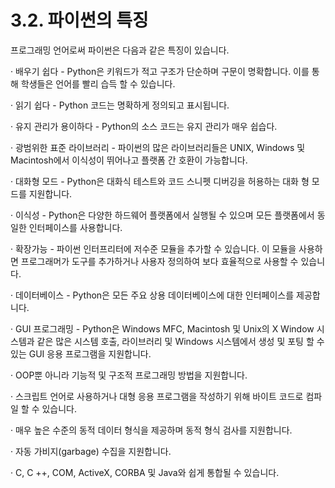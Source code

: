 # 3.2.	파이썬의 특징

  
프로그래밍 언어로써 파이썬은 다음과 같은 특징이 있습니다.

·        배우기 쉽다 - Python은 키워드가 적고 구조가 단순하며 구문이 명확합니다. 이를 통해 학생들은 언어를 빨리 습득 할 수 있습니다.

·        읽기 쉽다 - Python 코드는 명확하게 정의되고 표시됩니다.

·        유지 관리가 용이하다 - Python의 소스 코드는 유지 관리가 매우 쉽습다.

·        광범위한 표준 라이브러리 - 파이썬의 많은 라이브러리들은 UNIX, Windows 및 Macintosh에서 이식성이 뛰어나고 플랫폼 간 호환이 가능합니다.

·        대화형 모드 - Python은 대화식 테스트와 코드 스니펫 디버깅을 허용하는 대화 형 모드를 지원합니다.

·        이식성 - Python은 다양한 하드웨어 플랫폼에서 실행될 수 있으며 모든 플랫폼에서 동일한 인터페이스를 사용합니다.

·        확장가능 - 파이썬 인터프리터에 저수준 모듈을 추가할 수 있습니다. 이 모듈을 사용하면 프로그래머가 도구를 추가하거나 사용자 정의하여 보다 효율적으로 사용할 수 있습니다.

·        데이터베이스 - Python은 모든 주요 상용 데이터베이스에 대한 인터페이스를 제공합니다.

·        GUI 프로그래밍 - Python은 Windows MFC, Macintosh 및 Unix의 X Window 시스템과 같은 많은 시스템 호출, 라이브러리 및 Windows 시스템에서 생성 및 포팅 할 수 있는 GUI 응용 프로그램을 지원합니다.

·        OOP뿐 아니라 기능적 및 구조적 프로그래밍 방법을 지원합니다.

·        스크립트 언어로 사용하거나 대형 응용 프로그램을 작성하기 위해 바이트 코드로 컴파일 할 수 있습니다.

·        매우 높은 수준의 동적 데이터 형식을 제공하며 동적 형식 검사를 지원합니다.

·        자동 가비지\(garbage\) 수집을 지원합니다.

·        C, C ++, COM, ActiveX, CORBA 및 Java와 쉽게 통합될 수 있습니다.


